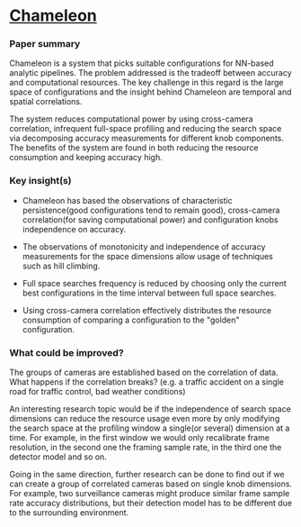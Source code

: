 # [Chameleon](http://people.cs.uchicago.edu/~junchenj/docs/Chameleon_SIGCOMM_CameraReady.pdf)

### Paper summary
Chameleon is a system that picks suitable configurations for NN-based analytic pipelines. The problem addressed is the tradeoff between accuracy and computational resources. The key challenge in this regard is the large space of configurations and the insight behind Chameleon are temporal and spatial correlations.

The system reduces computational power by using cross-camera correlation, infrequent full-space profiling and reducing the search space via decomposing accuracy measurements for different knob components. The benefits of the system are found in both reducing the resource consumption and keeping accuracy high.

### Key insight(s)
- Chameleon has based the observations of characteristic persistence(good configurations tend to remain good), cross-camera correlation(for saving computational power) and configuration knobs independence on accuracy.

- The observations of monotonicity and independence of accuracy measurements for the space dimensions allow usage of techniques such as hill climbing.

- Full space searches frequency is reduced by choosing only the current best configurations in the time interval between full space searches.

- Using cross-camera correlation effectively distributes the resource consumption of comparing a configuration to the "golden" configuration.

### What could be improved?
The groups of cameras are established based on the correlation of data. What happens if the correlation breaks? (e.g. a traffic accident on a single road for traffic control, bad weather conditions)

An interesting research topic would be if the independence of search space dimensions can reduce the resource usage even more by only modifying the search space at the profiling window a single(or several) dimension at a time. For example, in the first window we would only recalibrate frame resolution, in the second one the framing sample rate, in the third one the detector model and so on.

Going in the same direction, further research can be done to find out if we can create a group of correlated cameras based on single knob dimensions. For example, two surveillance cameras might produce similar frame sample rate accuracy distributions, but their detection model has to be different due to the surrounding environment.
